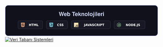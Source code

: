 <link rel="stylesheet" type="text/css" href="Stil.css">

<p align="center">
	<a href="#">
		<div id="KodlamaDilleri">
	</a>
	<br>
	<a href="#">
		<img src="Web Teknolojileri.svg" alt="Web Teknolojieri">
	</a>
	<br>
	<a href="#">
		<img src="Veri Tabanı Sistemleri.svg" alt="Veri Tabanı Sistemleri">
	</a>
</p>